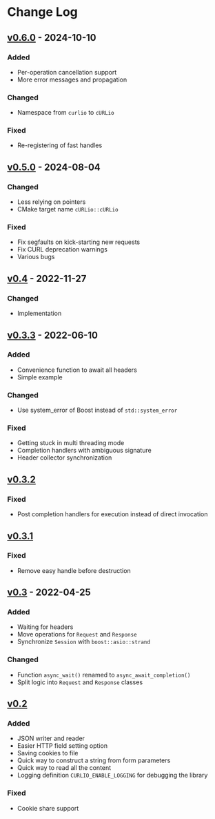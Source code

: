 # Change Log

<h2><a href="https://github.com/terrakuh/curlio/compare/v0.5.0..v0.6.0">v0.6.0</a> - 2024-10-10</h2>

### Added
- Per-operation cancellation support
- More error messages and propagation

### Changed
- Namespace from `curlio` to `cURLio`

### Fixed
- Re-registering of fast handles

<h2><a href="https://github.com/terrakuh/curlio/compare/v0.4..v0.5.0">v0.5.0</a> - 2024-08-04</h2>

### Changed
- Less relying on pointers
- CMake target name `cURLio::cURLio`

### Fixed
- Fix segfaults on kick-starting new requests
- Fix CURL deprecation warnings
- Various bugs

<h2><a href="https://github.com/terrakuh/curlio/compare/v0.3.3..v0.4">v0.4</a> - 2022-11-27</h2>

### Changed
- Implementation

<h2><a href="https://github.com/terrakuh/curlio/compare/v0.3.2..v0.3.3">v0.3.3</a> - 2022-06-10</h2>

### Added
- Convenience function to await all headers
- Simple example

### Changed
- Use system_error of Boost instead of `std::system_error`

### Fixed
- Getting stuck in multi threading mode
- Completion handlers with ambiguous signature
- Header collector synchronization

<h2><a href="https://github.com/terrakuh/curlio/compare/v0.3.1..v0.3.2">v0.3.2</a></h2>

### Fixed
- Post completion handlers for execution instead of direct invocation

<h2><a href="https://github.com/terrakuh/curlio/compare/v0.3..v0.3.1">v0.3.1</a></h2>

### Fixed
- Remove easy handle before destruction

<h2><a href="https://github.com/terrakuh/curlio/compare/v0.2..v0.3">v0.3</a> - 2022-04-25</h2>

### Added
- Waiting for headers
- Move operations for `Request` and `Response`
- Synchronize `Session` with `boost::asio::strand`

### Changed
- Function `async_wait()` renamed to `async_await_completion()`
- Split logic into `Request` and `Response` classes

<h2><a href="https://github.com/terrakuh/curlio/compare/v0.1..v0.2">v0.2</a></h2>

### Added
- JSON writer and reader
- Easier HTTP field setting option
- Saving cookies to file
- Quick way to construct a string from form parameters
- Quick way to read all the content
- Logging definition `CURLIO_ENABLE_LOGGING` for debugging the library

### Fixed
- Cookie share support
